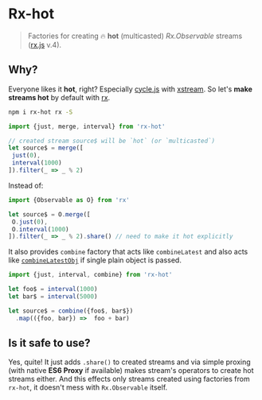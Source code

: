 # Rx-hot

> Factories for creating :fire: **hot** (multicasted) *Rx.Observable* streams ([rx.js](https://github.com/Reactive-Extensions/RxJS) v.4).  

## Why?
Everyone likes it **hot**, right? Especially [cycle.js](http://cycle.js.org/) with [xstream](https://github.com/staltz/xstream). 
So let's **make streams hot** by default with [rx](https://github.com/Reactive-Extensions/RxJS).


```bash
npm i rx-hot rx -S
```

```js
import {just, merge, interval} from 'rx-hot'

// created stream source$ will be `hot` (or `multicasted`)
let source$ = merge([
 just(0),
 interval(1000)
]).filter(_ => _ % 2)     
```

Instead of:

```js
import {Observable as O} from 'rx'

let source$ = O.merge([
 O.just(0),
 O.interval(1000)
]).filter(_ => _ % 2).share() // need to make it hot explicitly
```


It also provides `combine` factory that acts like `combineLatest` 
and also acts like [`combineLatestObj`](https://github.com/staltz/combineLatestObj) if single plain object is passed. 

```js
import {just, interval, combine} from 'rx-hot'

let foo$ = interval(1000)
let bar$ = interval(5000)

let source$ = combine({foo$, bar$})
  .map(({foo, bar}) =>  foo + bar)  
```

## Is it safe to use?

Yes, quite! It just adds `.share()` to created streams and via simple proxing 
(with native **ES6 Proxy** if available) makes stream's operators to create hot streams either. 
And this effects only streams created using factories from `rx-hot`, it doesn't mess with `Rx.Observable` itself. 